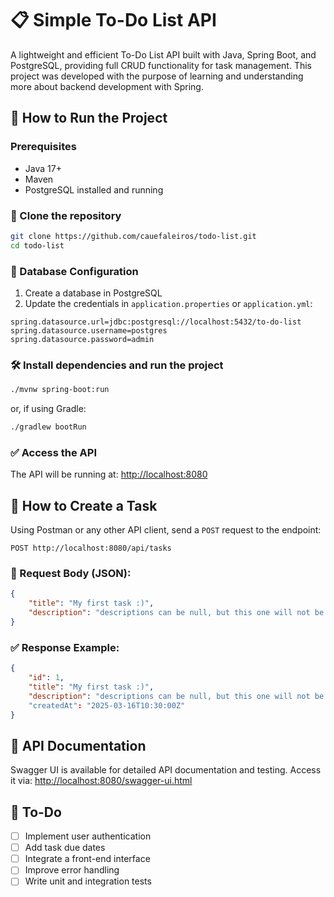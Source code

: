# 📋 Simple To-Do List API

A lightweight and efficient To-Do List API built with Java, Spring Boot, and PostgreSQL, providing full CRUD functionality for task management.
This project was developed with the purpose of learning and understanding more about backend development with Spring.

## 🚀 How to Run the Project

### Prerequisites
- Java 17+
- Maven
- PostgreSQL installed and running

### 📂 Clone the repository
```bash
git clone https://github.com/cauefaleiros/todo-list.git
cd todo-list
```

### 🔧 Database Configuration
1. Create a database in PostgreSQL
2. Update the credentials in `application.properties` or `application.yml`:
```properties
spring.datasource.url=jdbc:postgresql://localhost:5432/to-do-list
spring.datasource.username=postgres
spring.datasource.password=admin
```

### 🛠️ Install dependencies and run the project
```bash
./mvnw spring-boot:run
```
or, if using Gradle:
```bash
./gradlew bootRun
```

### ✅ Access the API
The API will be running at: [http://localhost:8080](http://localhost:8080)

## 📝 How to Create a Task

Using Postman or any other API client, send a `POST` request to the endpoint:
```http
POST http://localhost:8080/api/tasks
```

### 📄 Request Body (JSON):
```json
{
    "title": "My first task :)",
    "description": "descriptions can be null, but this one will not be >:)"
}
```

### ✅ Response Example:
```json
{
    "id": 1,
    "title": "My first task :)",
    "description": "descriptions can be null, but this one will not be >:)"
    "createdAt": "2025-03-16T10:30:00Z"
}
```

## 📖 API Documentation

Swagger UI is available for detailed API documentation and testing. Access it via:
[http://localhost:8080/swagger-ui.html](http://localhost:8080/swagger-ui.html)

## 📝 To-Do
- [ ] Implement user authentication
- [ ] Add task due dates
- [ ] Integrate a front-end interface
- [ ] Improve error handling
- [ ] Write unit and integration tests
